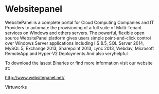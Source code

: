# Websitepanel

WebsitePanel is a complete portal for Cloud Computing Companies and IT Providers to automate the provisioning of a full suite of Multi-Tenant services on Windows and others servers. The powerful, flexible open source WebsitePanel platform gives users simple point-and-click control over Windows Server applications including IIS 8.5, SQL Server 2014, MySQL 5, Exchange 2013, Sharepoint 2013, Lync 2013, Webdav, Microsoft RemoteApp and Hyper-V2 Deployments.And also veryhelpful

To download the lasest Binaries or find more information visit our website at: 

http://www.websitepanel.net/

Virtuworks
